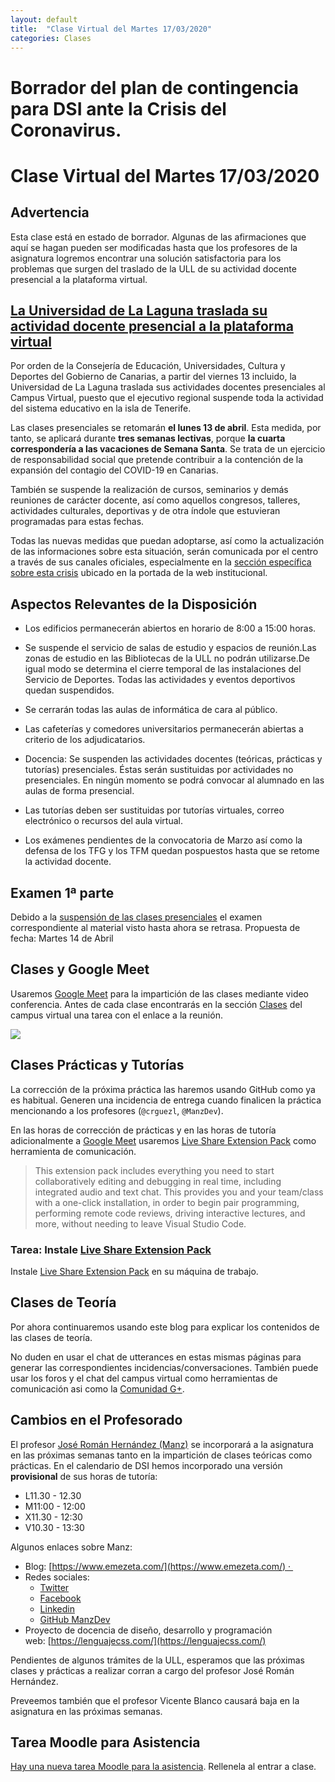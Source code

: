 ```yaml
---
layout: default
title:  "Clase Virtual del Martes 17/03/2020"
categories: Clases
---
```


# Borrador del plan de contingencia para DSI ante la Crisis del Coronavirus. 

# Clase Virtual del Martes 17/03/2020

## Advertencia

Esta clase está en estado de borrador. Algunas de las afirmaciones 
que aquí se hagan pueden ser modificadas hasta que los profesores 
de la asignatura logremos encontrar una solución satisfactoria para los problemas que surgen del traslado de la ULL de su actividad docente presencial a la plataforma virtual.


## [La Universidad de La Laguna traslada su actividad docente presencial a la plataforma virtual](https://www.ull.es/portal/noticias/2020/ull-traslada-docencia-plataforma-virtual/)

Por orden de la Consejería de Educación, Universidades, Cultura y Deportes del Gobierno de Canarias, a partir del viernes 13 incluido, la Universidad de La Laguna traslada sus actividades docentes presenciales al Campus Virtual, puesto que el ejecutivo regional suspende toda la actividad del sistema educativo en la isla de Tenerife.

Las clases presenciales se retomarán **el lunes 13 de abril**. Esta medida, por tanto, se aplicará durante **tres semanas lectivas**, porque **la cuarta correspondería a las vacaciones de Semana Santa**. Se trata de un ejercicio de responsabilidad social que pretende contribuir a la contención de la expansión del contagio del COVID-19 en Canarias.

También se suspende la realización de cursos, seminarios y demás reuniones de carácter docente, así como aquellos congresos, talleres, actividades culturales, deportivas y de otra índole que estuvieran programadas para estas fechas.

Todas las nuevas medidas que puedan adoptarse, así como la actualización de las informaciones sobre esta situación, serán comunicada por el centro a través de sus canales oficiales, especialmente en la [sección específica sobre esta crisis](https://www.ull.es/coronavirus/) ubicado en la portada de la web institucional.

## Aspectos Relevantes de la Disposición

* Los edificios permanecerán abiertos en horario de 8:00 a 15:00 horas.

* Se suspende el servicio de salas de estudio y espacios de reunión.Las zonas de estudio en las Bibliotecas de la ULL no podrán utilizarse.De igual modo se determina el cierre temporal de las instalaciones del Servicio de Deportes. Todas las actividades y eventos deportivos quedan suspendidos.
* Se cerrarán todas las aulas de informática de cara al público.
* Las cafeterías y comedores universitarios permanecerán abiertas a criterio de los adjudicatarios.
* Docencia:  Se suspenden las actividades docentes (teóricas, prácticas y tutorías) presenciales. Éstas serán
sustituidas por actividades no presenciales. En ningún momento se podrá convocar al alumnado en las
aulas de forma presencial.
* Las tutorías deben ser sustituidas por tutorías virtuales, correo electrónico o recursos del aula virtual.
* Los exámenes pendientes de la convocatoria de Marzo así como la defensa de los TFG y los TFM
quedan pospuestos hasta que se retome la actividad docente.

## Examen 1ª parte

Debido a la [suspensión de las clases presenciales](https://www.ull.es/portal/noticias/2020/ull-traslada-docencia-plataforma-virtual/) el examen correspondiente al  material visto hasta ahora se retrasa.
Propuesta de fecha:  Martes 14 de Abril

## Clases y Google Meet

Usaremos [Google Meet](https://meet.google.com/) para la impartición de las clases mediante video conferencia. Antes de cada clase encontrarás en la sección [Clases](https://campusvirtual.ull.es/1920/course/view.php?id=201911055#section-1) del campus virtual 
una tarea con el enlace a la reunión.


![]({{site.baseurl}}/assets/images/google-meet-example.png)


## Clases Prácticas y Tutorías

La corrección de la próxima práctica las haremos usando GitHub como ya es habitual.
Generen una incidencia de entrega cuando finalicen la práctica mencionando a los profesores (`@crguezl`, `@ManzDev`). 

En las horas de corrección de prácticas y en las horas de tutoría  adicionalmente 
a [Google Meet](https://meet.google.com/) usaremos
[Live Share Extension Pack](https://marketplace.visualstudio.com/items?itemName=MS-vsliveshare.vsliveshare-pack) como herramienta de comunicación.

> This extension pack includes everything you need to start collaboratively editing and debugging in real time, including integrated audio and text chat. This provides you and your team/class with a one-click installation, in order to begin pair programming, performing remote code reviews, driving interactive lectures, and more, without needing to leave Visual Studio Code.

### Tarea: Instale [Live Share Extension Pack](https://marketplace.visualstudio.com/items?itemName=MS-vsliveshare.vsliveshare-pack)

Instale [Live Share Extension Pack](https://marketplace.visualstudio.com/items?itemName=MS-vsliveshare.vsliveshare-pack) en su máquina de trabajo.

## Clases de Teoría

Por ahora continuaremos usando este blog para explicar los contenidos de las clases de teoría.

No duden en usar el chat de utterances en estas mismas páginas para generar las correspondientes incidencias/conversaciones. 
También puede usar los foros y el chat del campus virtual como herramientas de comunicación asi como la [Comunidad G+]({{site.google_plus}}).

## Cambios en el Profesorado

El profesor [José Román Hernández (Manz)](https://www.emezeta.com/manz)
se incorporará a la asignatura en las próximas semanas tanto en la impartición de clases teóricas como prácticas. En el calendario de DSI hemos incorporado una versión **provisional** de sus horas de tutoría:

* L11.30 - 12.30
* M11:00 - 12:00
* X11.30 - 12:30
* V10.30 - 13:30

Algunos enlaces sobre Manz:

- Blog: [https://www.emezeta.com/](https://www.emezeta.com/) · 
- Redes sociales: 
  - [Twitter](https://twitter.com/Manz)
  - [Facebook](https://www.facebook.com/emezetablog/)
  - [Linkedin](https://es.linkedin.com/in/joseromanhdez)
  - [GitHub ManzDev](https://github.com/ManzDev)
- Proyecto de docencia de diseño, desarrollo y programación web: [https://lenguajecss.com/](https://lenguajecss.com/)


Pendientes de algunos trámites de la ULL, esperamos que las próximas clases y prácticas a realizar corran a cargo del  profesor José Román Hernández. 

Preveemos también que el profesor Vicente Blanco causará baja en la asignatura en las próximas semanas. 

## Tarea Moodle para Asistencia

[Hay una nueva tarea Moodle para la asistencia](https://campusvirtual.ull.es/1920/mod/attendance/view.php?id=211310). Rellenela al entrar a clase.


<!--

## Promises

### Promise Chaining

* [Promise Chaining](https://javascript.info/promise-chaining)
* [tema2-async/exercises/promises/promise-chaining/](https://github.com/ULL-MII-SYTWS-1920/ull-mii-sytws-1920.github.io/blob/master/tema2-async/exercises/promises/promise-chaining/)
* [Promises chaining fetch]({{site.baseurl}}/tema2-async/promises-chaining-fetch-example)

### Error handling with promises

* [Error handling with promises](https://javascript.info/promise-error-handling)

```
[~/.../exception-inside-promise(master)]$ pwd -P
/Users/casiano/campus-virtual/1920/pl1920/apuntes/tema1-introduccion-a-javascript/event-loop/exercises/promises/exception-inside-promise
```

[Exercises: Exceptions and Promises](https://github.com/ULL-MII-SYTWS-1920/ull-mii-sytws-1920.github.io/tree/master/tema2-async/exercises/promises/exception-inside-promise)

### Promise API

* [Promise API](https://javascript.info/promise-api)

## Práctica: p3-t2-handling-events

* [Descripción de la Práctica]({{site.baseurl}}/tema2-async/practicas/p3-t2-handling-events/index.html)

## Node.js EventEmitters

* [Node.js EventEmitters]({{site.baseurl}}/tema2-async/event-emitter.html)

## Streams

* [Streams]({{site.baseurl}}/tema1-introduccion/streams)

## Processes

* [Node.js Child Processes]({{site.baseurl}}/tema2-async/processes)

-->
